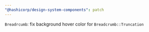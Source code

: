 ```yaml
---
"@hashicorp/design-system-components": patch
---
```


`Breadrcumb`: fix background hover color for `Breadcrumb::Truncation`

